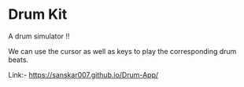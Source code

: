 # Drum Kit

A drum simulator !!

We can use the cursor as well as keys to play the corresponding drum beats.

Link:- https://sanskar007.github.io/Drum-App/
